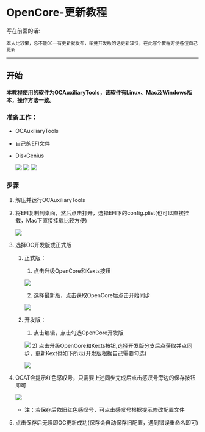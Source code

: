# OpenCore-更新教程
写在前面的话:
```
本人比较懒，总不能OC一有更新就发布，毕竟开发版的话更新较快，在此写个教程方便各位自己更新
```
---
## 开始
#### 本教程使用的软件为OCAuxiliaryTools，该软件有Linux、Mac及Windows版本，操作方法一致。
### 准备工作：
- OCAuxiliaryTools
- 自己的EFI文件
- DiskGenius

  [![](https://img.shields.io/badge/DiskGenius-red)](https://www.diskgenius.cn/download.php)
  [![](https://img.shields.io/badge/EFI-grey)](https://github.com/gclm/Hackintosh-LEGION-Y7000P-I7-9750H)
  [![](https://img.shields.io/badge/OCAuxiliaryTools-purple)](https://github.com/ic005k/OCAuxiliaryTools)

### 步骤
1) 解压并运行OCAuxiliaryTools

2) 将EFI复制到桌面，然后点击打开，选择EFI下的config.plist(也可以直接挂载，Mac下直接挂载比较方便)

   ![](https://cdn.staticaly.com/gh/LoveGlaze/images/master/OCAuxiliaryTools/2.png)
3) 选择OC开发版或正式版

    1) 正式版：
       1) 点击升级OpenCore和Kexts按钮

       ![](https://cdn.staticaly.com/gh/LoveGlaze/images/master/OCAuxiliaryTools/3.png)

       2) 选择最新版，点击获取OpenCore后点击开始同步

       ![](https://cdn.staticaly.com/gh/LoveGlaze/images/master/OCAuxiliaryTools/3.1.png)
    2) 开发版：
       1) 点击编辑，点击勾选OpenCore开发版
       
       ![](https://cdn.staticaly.com/gh/LoveGlaze/images/master/OCAuxiliaryTools/3.2.png)
       2) 点击升级OpenCore和Kexts按钮,选择开发版分支后点获取并点同步，更新Kext也如下所示(开发版根据自己需要勾选)

       ![](https://cdn.staticaly.com/gh/LoveGlaze/images/master/OCAuxiliaryTools/3.3.png)
       
4) OCAT会提示红色感叹号，只需要上述同步完成后点击感叹号旁边的保存按钮即可

   ![](https://cdn.staticaly.com/gh/LoveGlaze/images/master/OCAuxiliaryTools/4.png)
   - 注：若保存后依旧红色感叹号，可点击感叹号根据提示修改配置文件
6) 点击保存后无误即OC更新成功(保存会自动保存旧配置，遇到错误重命名即可)


